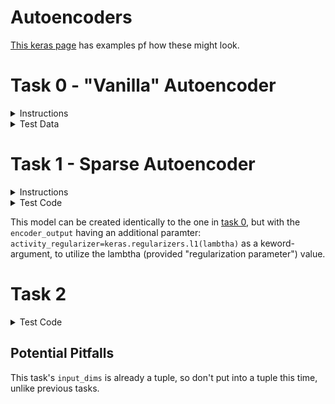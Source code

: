 # Autoencoders

[This keras page](https://blog.keras.io/building-autoencoders-in-keras.html) has examples pf how these might look.

# Task 0 - "Vanilla" Autoencoder

<details>
    <summary>Instructions</summary>

Write a function `def autoencoder(input_dims, hidden_layers, latent_dims):` that creates an autoencoder:


* `input_dims` is an integer containing the dimensions of the model input

* `hidden_layers` is a list containing the number of nodes for each hidden layer in the encoder, respectively

  * the hidden layers should be reversed for the decoder

* `latent_dims` is an integer containing the dimensions of the latent space representation

Returns: `encoder`, `decoder`, `auto`

* `encoder` is the encoder model

* `decoder` is the decoder model

* `auto` is the full autoencoder model

The autoencoder model should be compiled using adam optimization and binary cross-entropy loss

All layers should use a `relu` activation except for the last layer in the decoder, which should use `sigmoid`

</details>

<details>
    <summary>Test Data</summary>

```
#!/usr/bin/env python3

import matplotlib.pyplot as plt
import numpy as np
import tensorflow as tf
from tensorflow.keras.datasets import mnist

autoencoder = __import__('0-vanilla').autoencoder

(x_train, _), (x_test, _) = mnist.load_data()
x_train = x_train.astype('float32') / 255.
x_test = x_test.astype('float32') / 255.
x_train = x_train.reshape((-1, 784))
x_test = x_test.reshape((-1, 784))
np.random.seed(0)
tf.random.set_seed(0)
encoder, decoder, auto = autoencoder(784, [128, 64], 32)
auto.fit(x_train, x_train, epochs=50,batch_size=256, shuffle=True,
                validation_data=(x_test, x_test))
encoded = encoder.predict(x_test[:10])
print(np.mean(encoded))
reconstructed = decoder.predict(encoded)

for i in range(10):
    ax = plt.subplot(2, 10, i + 1)
    ax.axis('off')
    plt.imshow(x_test[i].reshape((28, 28)))
    ax = plt.subplot(2, 10, i + 11)
    ax.axis('off')
    plt.imshow(reconstructed[i].reshape((28, 28)))
plt.show()
```

should output

```
Epoch 1/50
60000/60000 [==============================] - 5s 85us/step - loss: 0.2504 - val_loss: 0.1667
Epoch 2/50
60000/60000 [==============================] - 5s 84us/step - loss: 0.1498 - val_loss: 0.1361
Epoch 3/50
60000/60000 [==============================] - 5s 83us/step - loss: 0.1312 - val_loss: 0.1242
Epoch 4/50
60000/60000 [==============================] - 5s 79us/step - loss: 0.1220 - val_loss: 0.1173
Epoch 5/50
60000/60000 [==============================] - 5s 79us/step - loss: 0.1170 - val_loss: 0.1132

...

Epoch 46/50
60000/60000 [==============================] - 5s 80us/step - loss: 0.0852 - val_loss: 0.0850
Epoch 47/50
60000/60000 [==============================] - 5s 81us/step - loss: 0.0851 - val_loss: 0.0846
Epoch 48/50
60000/60000 [==============================] - 5s 84us/step - loss: 0.0850 - val_loss: 0.0848
Epoch 49/50
60000/60000 [==============================] - 5s 80us/step - loss: 0.0849 - val_loss: 0.0845
Epoch 50/50
60000/60000 [==============================] - 5s 85us/step - loss: 0.0848 - val_loss: 0.0844
6.5280433
```

</details>

# Task 1 - Sparse Autoencoder

<details>
    <summary>Instructions</summary>


Write a function `def autoencoder(input_dims, hidden_layers, latent_dims, lambtha):` that creates a sparse autoencoder:


* `input_dims` is an integer containing the dimensions of the model input

* `hidden_layers` is a list containing the number of nodes for each hidden layer in the encoder, respectively

  * the hidden layers should be reversed for the decoder

* `latent_dims` is an integer containing the dimensions of the latent space representation

* `lambtha` is the regularization parameter used for L1 regularization on the encoded output

Returns: `encoder`, `decoder`, `auto`

* `encoder` is the encoder model

* `decoder` is the decoder model

* `auto` is the sparse autoencoder model

The sparse autoencoder model should be compiled using adam optimization and binary cross-entropy loss

All layers should use a `relu` activation except for the last layer in the decoder, which should use `sigmoid`

</details>


<details>
    <summary>Test Code</summary>

```

$ cat 1-main.py
#!/usr/bin/env python3

import matplotlib.pyplot as plt
import numpy as np
import tensorflow as tf
from tensorflow.keras.datasets import mnist

autoencoder = __import__('1-sparse').autoencoder

(x_train, _), (x_test, _) = mnist.load_data()
x_train = x_train.astype('float32') / 255.
x_test = x_test.astype('float32') / 255.
x_train = x_train.reshape((-1, 784))
x_test = x_test.reshape((-1, 784))
np.random.seed(0)
tf.set_random_seed(0)
encoder, decoder, auto = autoencoder(784, [128, 64], 32, 10e-6)
auto.fit(x_train, x_train, epochs=100,batch_size=256, shuffle=True,
                validation_data=(x_test, x_test))
encoded = encoder.predict(x_test[:10])
print(np.mean(encoded))
reconstructed = decoder.predict(encoded)

for i in range(10):
    ax = plt.subplot(2, 10, i + 1)
    ax.axis('off')
    plt.imshow(x_test[i].reshape((28, 28)))
    ax = plt.subplot(2, 10, i + 11)
    ax.axis('off')
    plt.imshow(reconstructed[i].reshape((28, 28)))
plt.show()
$ ./1-main.py
Epoch 1/50
60000/60000 [==============================] - 6s 102us/step - loss: 0.3123 - val_loss: 0.2538
Epoch 2/100
60000/60000 [==============================] - 6s 96us/step - loss: 0.2463 - val_loss: 0.2410
Epoch 3/100
60000/60000 [==============================] - 5s 90us/step - loss: 0.2400 - val_loss: 0.2381
Epoch 4/100
60000/60000 [==============================] - 5s 80us/step - loss: 0.2379 - val_loss: 0.2360
Epoch 5/100
60000/60000 [==============================] - 5s 82us/step - loss: 0.2360 - val_loss: 0.2339

...

Epoch 96/100
60000/60000 [==============================] - 5s 80us/step - loss: 0.1602 - val_loss: 0.1609
Epoch 97/100
60000/60000 [==============================] - 5s 84us/step - loss: 0.1601 - val_loss: 0.1608
Epoch 98/100
60000/60000 [==============================] - 5s 87us/step - loss: 0.1601 - val_loss: 0.1601
Epoch 99/100
60000/60000 [==============================] - 5s 89us/step - loss: 0.1601 - val_loss: 0.1604
Epoch 100/100
60000/60000 [==============================] - 5s 82us/step - loss: 0.1597 - val_loss: 0.1601
0.016292876

```
</details>

This model can be created identically to the one in [task 0](#task-0---vanilla-autoencoder), but with the `encoder_output` having an additional paramter: `activity_regularizer=keras.regularizers.l1(lambtha)` as a keword-argument, to utilize the lambtha (provided "regularization parameter") value.

# Task 2

<details>
    <summary>Test Code</summary>

```
(x_train, _), (x_test, _) = mnist.load_data()
x_train = x_train.astype('float32') / 255.
x_test = x_test.astype('float32') / 255.
x_train = np.expand_dims(x_train, axis=3)
x_test = np.expand_dims(x_test, axis=3)
print(x_train.shape)
print(x_test.shape)
np.random.seed(0)
tf.random.set_seed(0)
encoder, decoder, auto = autoencoder((28, 28, 1), [16, 8, 8], (4, 4, 8))
auto.fit(x_train, x_train, epochs=50, batch_size=256, shuffle=True,
                validation_data=(x_test, x_test))
encoded = encoder.predict(x_test[:10])
print(np.mean(encoded))
reconstructed = decoder.predict(encoded)[:,:,:,0]

for i in range(10):
    ax = plt.subplot(2, 10, i + 1)
    ax.axis('off')
    plt.imshow(x_test[i,:,:,0])
    ax = plt.subplot(2, 10, i + 11)
    ax.axis('off')
    plt.imshow(reconstructed[i])

```
should result in

```

Epoch 1/50
60000/60000 [==============================] - 49s 810us/step - loss: 63.9743 - val_loss: 43.5109
Epoch 2/50
60000/60000 [==============================] - 48s 804us/step - loss: 39.9287 - val_loss: 37.1333
Epoch 3/50
60000/60000 [==============================] - 48s 803us/step - loss: 35.7883 - val_loss: 34.1952
Epoch 4/50
60000/60000 [==============================] - 48s 792us/step - loss: 33.4408 - val_loss: 32.2462
Epoch 5/50
60000/60000 [==============================] - 47s 791us/step - loss: 31.8871 - val_loss: 30.9729

...

Epoch 46/50
60000/60000 [==============================] - 45s 752us/step - loss: 23.9016 - val_loss: 23.6926
Epoch 47/50
60000/60000 [==============================] - 45s 754us/step - loss: 23.9029 - val_loss: 23.7102
Epoch 48/50
60000/60000 [==============================] - 45s 750us/step - loss: 23.8331 - val_loss: 23.5239
Epoch 49/50
60000/60000 [==============================] - 46s 771us/step - loss: 23.8047 - val_loss: 23.5510
Epoch 50/50
60000/60000 [==============================] - 46s 772us/step - loss: 23.7744 - val_loss: 23.4939
2.4494107

```
when run
</details>

## Potential Pitfalls

This task's `input_dims` is already a tuple, so don't put into a tuple this time, unlike previous tasks.
